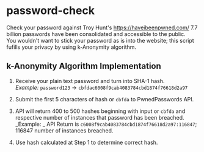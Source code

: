 # password-check
Check your password against Troy Hunt's https://haveibeenpwned.com/
7.7 billion passwords have been consolidated and accessible to the public.  
You wouldn't want to stick your password as is into the website; this script fufills your privacy by using k-Anonymity algorithm.  
## k-Anonymity Algorithm Implementation
1) Receive your plain text password and turn into SHA-1 hash.  
_Example:_ `password123` -> `cbfdac6008f9cab4083784cbd1874f76618d2a97`
2) Submit the first 5 characters of hash or `cbfda` to PwnedPasswords API. 
3) API will return 400 to 500 hashes beginning with input or `cbfda` and respective number of instances that password has been breached.  
_Example: _ 
API Return is `c6008f9cab4083784cbd1874f76618d2a97:116847`; 116847 number of instances breached.  


4) Use hash calculated at Step 1 to determine correct hash.  
